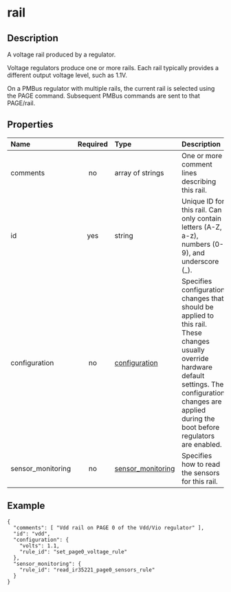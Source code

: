 # rail

## Description
A voltage rail produced by a regulator.

Voltage regulators produce one or more rails.  Each rail typically provides a
different output voltage level, such as 1.1V.

On a PMBus regulator with multiple rails, the current rail is selected using
the PAGE command.  Subsequent PMBus commands are sent to that PAGE/rail.

## Properties
| Name | Required | Type | Description |
| :--- | :------: | :--- | :---------- |
| comments | no | array of strings | One or more comment lines describing this rail. |
| id | yes | string | Unique ID for this rail.  Can only contain letters (A-Z, a-z), numbers (0-9), and underscore (\_). |
| configuration | no | [configuration](configuration.md) | Specifies configuration changes that should be applied to this rail.  These changes usually override hardware default settings.  The configuration changes are applied during the boot before regulators are enabled. |
| sensor_monitoring | no | [sensor_monitoring](sensor_monitoring.md) | Specifies how to read the sensors for this rail. |

## Example
```
{
  "comments": [ "Vdd rail on PAGE 0 of the Vdd/Vio regulator" ],
  "id": "vdd",
  "configuration": {
    "volts": 1.1,
    "rule_id": "set_page0_voltage_rule"
  },
  "sensor_monitoring": {
    "rule_id": "read_ir35221_page0_sensors_rule"
  }
}
```

